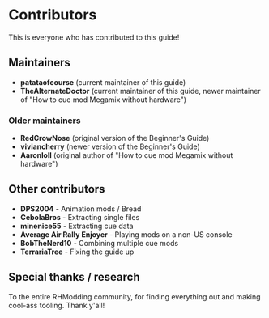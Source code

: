 # Contributors

This is everyone who has contributed to this guide!

## Maintainers
- **patataofcourse** (current maintainer of this guide)
- **TheAlternateDoctor** (current maintainer of this guide, newer maintainer of "How to cue mod Megamix without hardware")

### Older maintainers

- **RedCrowNose** (original version of the Beginner's Guide)
- **viviancherry** (newer version of the Beginner's Guide)
- **Aaronloll** (original author of "How to cue mod Megamix without hardware")

## Other contributors

- **DPS2004** - Animation mods / Bread
- **CebolaBros** - Extracting single files
- **minenice55** - Extracting cue data
- **Average Air Rally Enjoyer** - Playing mods on a non-US console
- **BobTheNerd10** - Combining multiple cue mods
- **TerrariaTree** - Fixing the guide up

## Special thanks / research

To the entire RHModding community, for finding everything out and making cool-ass tooling. Thank y'all!